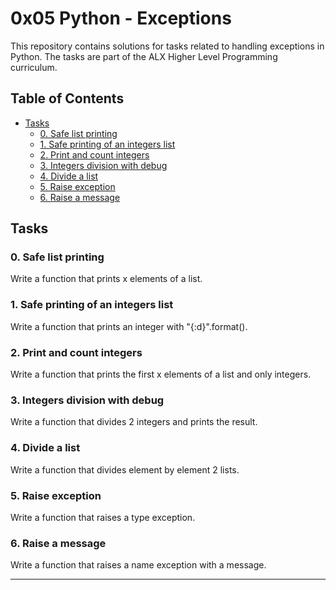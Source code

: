 # 0x05 Python - Exceptions

This repository contains solutions for tasks related to handling exceptions in Python. The tasks are part of the ALX Higher Level Programming curriculum.

## Table of Contents

- [Tasks](#tasks)
  - [0. Safe list printing](#0-safe-list-printing)
  - [1. Safe printing of an integers list](#1-safe-printing-of-an-integers-list)
  - [2. Print and count integers](#2-print-and-count-integers)
  - [3. Integers division with debug](#3-integers-division-with-debug)
  - [4. Divide a list](#4-divide-a-list)
  - [5. Raise exception](#5-raise-exception)
  - [6. Raise a message](#6-raise-a-message)

## Tasks

### 0. Safe list printing

Write a function that prints x elements of a list.

### 1. Safe printing of an integers list

Write a function that prints an integer with "{:d}".format().

### 2. Print and count integers

Write a function that prints the first x elements of a list and only integers.

### 3. Integers division with debug

Write a function that divides 2 integers and prints the result.

### 4. Divide a list

Write a function that divides element by element 2 lists.

### 5. Raise exception

Write a function that raises a type exception.

### 6. Raise a message

Write a function that raises a name exception with a message.

---
